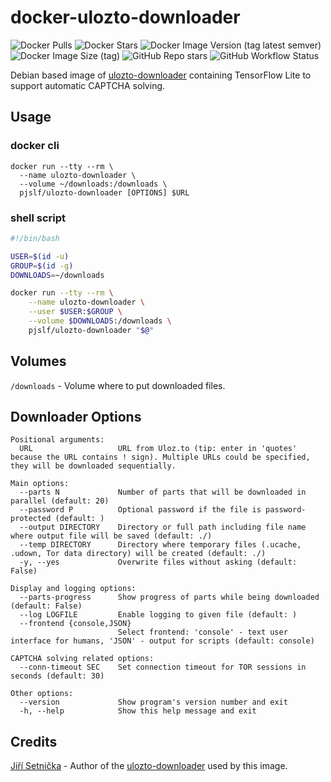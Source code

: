 # docker-ulozto-downloader

![Docker Pulls](https://img.shields.io/docker/pulls/pjslf/ulozto-downloader?label=PULLS&logo=docker&logoColor=white&style=for-the-badge)
![Docker Stars](https://img.shields.io/docker/stars/pjslf/ulozto-downloader?label=STARS&logo=docker&logoColor=white&style=for-the-badge)
![Docker Image Version (tag latest semver)](https://img.shields.io/docker/v/pjslf/ulozto-downloader/latest?logo=docker&logoColor=white&style=for-the-badge)
![Docker Image Size (tag)](https://img.shields.io/docker/image-size/pjslf/ulozto-downloader/latest?logo=docker&logoColor=white&style=for-the-badge)
![GitHub Repo stars](https://img.shields.io/github/stars/pavelvodrazka/docker-ulozto-downloader?logo=github&style=for-the-badge)
![GitHub Workflow Status](https://img.shields.io/github/actions/workflow/status/pavelvodrazka/docker-ulozto-downloader/docker-publish.yml?logo=github&style=for-the-badge)

Debian based image of  [ulozto-downloader](https://github.com/setnicka/ulozto-downloader) containing TensorFlow Lite to support automatic CAPTCHA solving.

## Usage 

### docker cli

```
docker run --tty --rm \
  --name ulozto-downloader \
  --volume ~/downloads:/downloads \
  pjslf/ulozto-downloader [OPTIONS] $URL
```

### shell script

```bash
#!/bin/bash

USER=$(id -u)
GROUP=$(id -g)
DOWNLOADS=~/downloads

docker run --tty --rm \
    --name ulozto-downloader \
    --user $USER:$GROUP \
    --volume $DOWNLOADS:/downloads \
    pjslf/ulozto-downloader "$@"
```

## Volumes

`/downloads` - Volume where to put downloaded files.

## Downloader Options

```
Positional arguments:
  URL                   URL from Uloz.to (tip: enter in 'quotes' because the URL contains ! sign). Multiple URLs could be specified, they will be downloaded sequentially.

Main options:
  --parts N             Number of parts that will be downloaded in parallel (default: 20)
  --password P          Optional password if the file is password-protected (default: )
  --output DIRECTORY    Directory or full path including file name where output file will be saved (default: ./)
  --temp DIRECTORY      Directory where temporary files (.ucache, .udown, Tor data directory) will be created (default: ./)
  -y, --yes             Overwrite files without asking (default: False)

Display and logging options:
  --parts-progress      Show progress of parts while being downloaded (default: False)
  --log LOGFILE         Enable logging to given file (default: )
  --frontend {console,JSON}
                        Select frontend: 'console' - text user interface for humans, 'JSON' - output for scripts (default: console)

CAPTCHA solving related options:
  --conn-timeout SEC    Set connection timeout for TOR sessions in seconds (default: 30)

Other options:
  --version             Show program's version number and exit
  -h, --help            Show this help message and exit
```

## Credits

[Jiří Setnička](https://github.com/setnicka) - Author of the [ulozto-downloader](https://github.com/setnicka/ulozto-downloader) used by this image.
